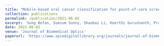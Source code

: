 ```yaml
---
title: "Mobile-based oral cancer classification for point-of-care screening"
collection: publications
permalink: /publication/2021-06-02
excerpt: 'Song Bofan, Sumsum Sunny, Shaobai Li, Keerthi Gurushanth, Pramila Mendonca, Nirza Mukhia, Sanjana Patrick et al. "Mobile-based oral cancer classification for point-of-care screening." Journal of biomedical optics 26, no. 6 (2021): 065003-065003.'
date: 2021-06-02
venue: 'Journal of Biomedical Optics'
paperurl: 'https://www.spiedigitallibrary.org/journals/journal-of-biomedical-optics/volume-26/issue-6/065003/Mobile-based-oral-cancer-classification-for-point-of-care-screening/10.1117/1.JBO.26.6.065003.full'
---
```


